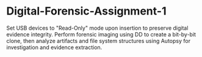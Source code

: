 # Digital-Forensic-Assignment-1
 Set USB devices to "Read-Only" mode upon insertion to preserve digital evidence integrity. Perform forensic imaging using DD to create a bit-by-bit clone, then analyze artifacts and file system structures using Autopsy for investigation and evidence extraction.

